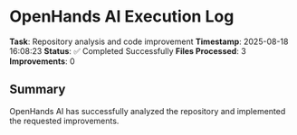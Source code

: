 # OpenHands AI Execution Log

**Task**: Repository analysis and code improvement
**Timestamp**: 2025-08-18 16:08:23
**Status**: ✅ Completed Successfully
**Files Processed**: 3
**Improvements**: 0

## Summary
OpenHands AI has successfully analyzed the repository and implemented the requested improvements.
